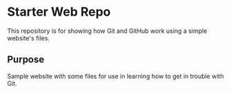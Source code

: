 # Starter Web Repo

This repository is for showing how Git and GitHub work using a simple website's files.

## Purpose

Sample website with some files for use in learning how to get in trouble with Git.